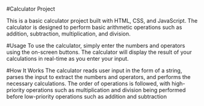 #Calculator Project


This is a basic calculator project built with HTML, CSS, and JavaScript. The calculator is designed to perform basic arithmetic operations such as addition, subtraction, multiplication, and division.

#Usage
To use the calculator, simply enter the numbers and operators using the on-screen buttons. The calculator will display the result of your calculations in real-time as you enter your input.

#How It Works
The calculator reads user input in the form of a string, parses the input to extract the numbers and operators, and performs the necessary calculations. The order of operations is followed, with high-priority operations such as multiplication and division being performed before low-priority operations such as addition and subtraction
